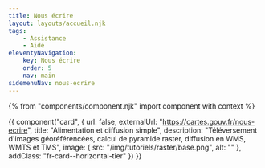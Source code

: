 ```yaml
---
title: Nous écrire
layout: layouts/accueil.njk
tags:
    - Assistance
    - Aide
eleventyNavigation:
    key: Nous écrire
    order: 5
    nav: main
sidemenuNav: nous-ecrire
---
```


{% from "components/component.njk" import component with context %}

{{ component("card", {
    url: false,
    externalUrl: "https://cartes.gouv.fr/nous-ecrire",
    title: "Alimentation et diffusion simple",
    description: "Téléversement d'images géoréférencées, calcul de pyramide raster, diffusion en WMS, WMTS et TMS",
    image: {
        src: "/img/tutoriels/raster/base.png",
        alt: ""
    },
    addClass: "fr-card--horizontal-tier"
}) }}
